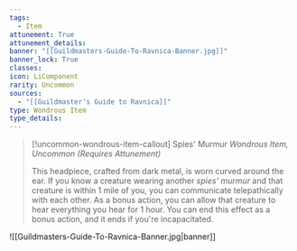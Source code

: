 ```yaml
---
tags:
  - Item
attunement: True
attunement_details: 
banner: "[[Guildmasters-Guide-To-Ravnica-Banner.jpg]]"
banner_lock: True
classes:
icon: LiComponent
rarity: Uncommon
sources:
  - "[[Guildmaster's Guide to Ravnica]]"
type: Wondrous Item
type_details: 
---
```

>[!uncommon-wondrous-item-callout] Spies' Murmur
>*Wondrous Item, Uncommon (Requires Attunement)*
>
>This headpiece, crafted from dark metal, is worn curved around the ear. If you know a creature wearing another *spies' murmur* and that creature is within 1 mile of you, you can communicate telepathically with each other. As a bonus action, you can allow that creature to hear everything you hear for 1 hour. You can end this effect as a bonus action, and it ends if you're incapacitated.

![[Guildmasters-Guide-To-Ravnica-Banner.jpg|banner]]
